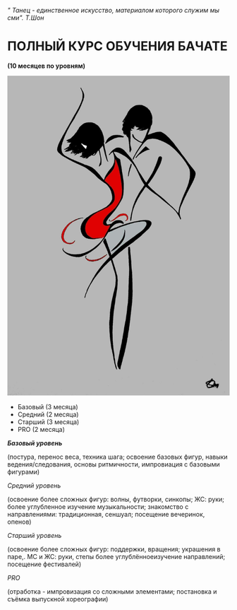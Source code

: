 *" Танец - единственное искусство, материалом которого служим мы сми". Т.Шон*

# ПОЛНЫЙ КУРС ОБУЧЕНИЯ БАЧАТЕ

**(10 месяцев по уровням)**

![танцующая_пара](bachata.jpg)

* Базовый (3 месяца)
* Средний (2 месяца)
* Старший (3 месяца)
* PRO (2 месяца)

_**Базовый уровень**_

(постура, перенос веса, техника шага; освоение базовых фигур, навыки ведения/следования, основы ритмичности, импровиация с базовыми фигурами)

*Средний уровень*

(освоение более сложных фигур: волны, футворки, синкопы; ЖС: руки; более углубленное изучение музыкальности; знакомство с направлениями: традиционная, сеншуал; посещение вечеринок, опенов)

*Старший уровень*

(освоение более сложных фигур: поддержки, вращения; украшения в паре,. МС и ЖС: руки, степы более углублённоеизучение направлений; посещение фестивалей)

*PRO*

(отработка - импровизация со сложными элементами; постановка и съёмка выпускной хореографии)
